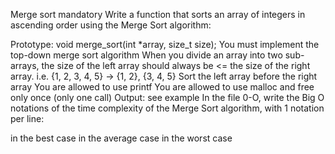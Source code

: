 Merge sort
mandatory
Write a function that sorts an array of integers in ascending order using the Merge Sort algorithm:

Prototype: void merge_sort(int *array, size_t size);
You must implement the top-down merge sort algorithm
When you divide an array into two sub-arrays, the size of the left array should always be <= the size of the right array. i.e. {1, 2, 3, 4, 5} -> {1, 2}, {3, 4, 5}
Sort the left array before the right array
You are allowed to use printf
You are allowed to use malloc and free only once (only one call)
Output: see example
In the file 0-O, write the Big O notations of the time complexity of the Merge Sort algorithm, with 1 notation per line:

in the best case
in the average case
in the worst case